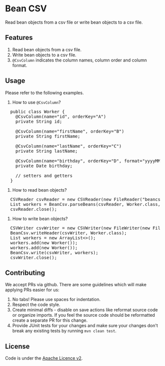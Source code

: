 # Bean CSV
Read bean objects from a csv file or write bean objects to a csv file.

## Features
1. Read bean objects from a csv file.
1. Write bean objects to a csv file.
1. `@CsvColumn` indicates the column names, column order and column format.

## Usage

Please refer to the following examples.

1. How to use `@CsvColumn`?
<pre>
  public class Worker {
    @CsvColumn(name="id", orderKey="A")
    private String id;

    @CsvColumn(name="firstName", orderKey="B")
    private String firstName;

    @CsvColumn(name="lastName", orderKey="C")
    private String lastName;

    @CsvColumn(name="birthday", orderKey="D", format="yyyyMMdd")
    private Date birthday;

    // setters and getters
  }
</pre>
1. How to read bean objects?
<pre>
  CSVReader csvReader = new CSVReader(new FileReader("beancsv.csv"));
  List<Worker> workers = BeanCsv.parseBeans(csvReader, Worker.class, true);
  csvReader.close();
</pre>
1. How to write bean objects?
<pre>
  CSVWriter csvWriter = new CSVWriter(new FileWriter(new File("beancsv.csv")));
  BeanCsv.writeHeader(csvWriter, Worker.class);
  List<Worker> workers = new ArrayList<>();
  workers.add(new Worker());
  workers.add(new Worker());
  BeanCsv.write(csvWriter, workers);
  csvWriter.close();
</pre>

## Contributing
We accept PRs via github. There are some guidelines which will make applying PRs easier for us:

1. No tabs! Please use spaces for indentation.
1. Respect the code style.
1. Create minimal diffs - disable on save actions like reformat source code or organize imports. If you feel the source code should be reformatted create a separate PR for this change.
1. Provide JUnit tests for your changes and make sure your changes don't break any existing tests by running `mvn clean test`.

## License
Code is under the [Apache Licence v2](https://www.apache.org/licenses/LICENSE-2.0.txt).
